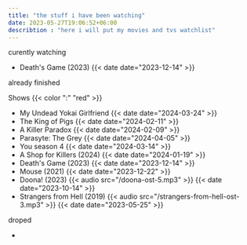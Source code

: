 ```yaml
---
title: "the stuff i have been watching"
date: 2023-05-27T19:06:52+06:00
describtion : "here i will put my movies and tvs watchlist"
---
```


curently watching


* Death's Game (2023)
    {{< date date="2023-12-14" >}}

already finished

Shows {{< color ":" "red" >}}

* My Undead Yokai Girlfriend
    {{< date date="2024-03-24" >}}
* The King of Pigs
    {{< date date="2024-02-11" >}}
* A Killer Paradox
    {{< date date="2024-02-09" >}}
* Parasyte: The Grey
    {{< date date="2024-04-05" >}}
* You season 4
    {{< date date="2024-03-14" >}}
* A Shop for Killers (2024)
    {{< date date="2024-01-19" >}}
* Death's Game (2023)
    {{< date date="2023-12-14" >}}
* Mouse (2021)
    {{< date date="2023-12-22" >}}
* Doona! (2023)
    {{< audio src="/doona-ost-5.mp3" >}}
    {{< date date="2023-10-14" >}}
* Strangers from Hell (2019)
    {{< audio src="/strangers-from-hell-ost-3.mp3" >}}
    {{< date date="2023-05-25" >}}

droped

* 